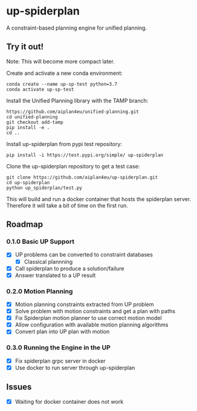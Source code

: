 # up-spiderplan

A constraint-based planning engine for unified planning.

## Try it out!

Note: This will become more compact later. 

Create and activate a new conda environment:

    conda create --name up-sp-test python=3.7
    conda activate up-sp-test
    
Install the Unified Planning library with the TAMP branch:

    https://github.com/aiplan4eu/unified-planning.git
    cd unified-planning
    git checkout add-tamp
    pip install -e .
    cd ..


Install up-spiderplan from pypi test repository:
    
    pip install -i https://test.pypi.org/simple/ up-spiderplan
    
    
Clone the up-spiderplan repository to get a test case:
    
    git clone https://github.com/aiplan4eu/up-spiderplan.git
    cd up-spiderplan
    python up_spiderplan/test.py
    
This will build and run a docker container that hosts the spiderplan
server. Therefore it will take a bit of time on the first run.

## Roadmap

### 0.1.0 Basic UP Support

- [x] UP problems can be converted to constraint databases
  - [x] Classical plannning
- [x] Call spiderplan to produce a solution/failure
- [x] Answer translated to a UP result

### 0.2.0 Motion Planning

- [x] Motion planning constraints extracted from UP problem 
- [x] Solve problem with motion constraints and get a plan with paths
- [x] Fix Spiderplan motion planner to use correct motion model
- [x] Allow configuration with available motion planning algorithms
- [x] Convert plan into UP plan with motion

### 0.3.0 Running the Engine in the UP
 
- [x] Fix spiderplan grpc server in docker
- [x] Use docker to run server through up-spiderplan

## Issues

- [x] Waiting for docker container does not work

